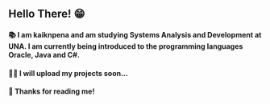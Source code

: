 ## Hello There! 😁

#### 📚 I am kaiknpena and am studying Systems Analysis and Development at UNA. I am currently being introduced to the programming languages Oracle, Java and C#.

#### 👨‍💻 I will upload my projects soon...

#### 👊 Thanks for reading me!
